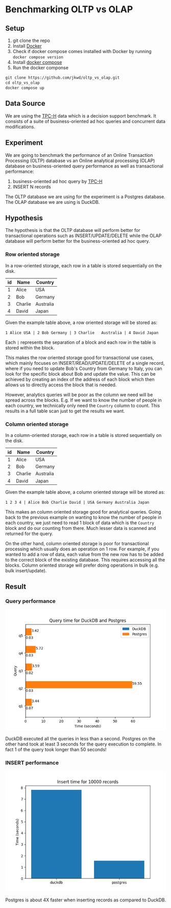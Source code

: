 # Benchmarking OLTP vs OLAP

## Setup
1. git clone the repo
2. Install [Docker](https://www.docker.com/get-started/)
3. Check if docker compose comes installed with Docker by running `docker compose version`
4. Install [docker compose](https://docs.docker.com/compose/install/)
5. Run the docker componse

```
git clone https://github.com/jkwd/oltp_vs_olap.git
cd oltp_vs_olap
docker compose up
```

## Data Source
We are using the [TPC-H](https://www.tpc.org/tpch/) data which is a decision support benchmark. It consists of a suite of business-oriented ad hoc queries and concurrent data modifications.

## Experiment
We are going to benchmark the performance of an Online Transaction Processing (OLTP) database vs an Online analytical processing (OLAP) database on business-oriented query performance as well as transactional performance:
1. business-oriented ad hoc query by [TPC-H](https://docs.starrocks.io/docs/benchmarking/TPC-H_Benchmarking/#5-query-sql-and-create-table-statements)
2. INSERT N records

The OLTP database we are using for the experiment is a Postgres database. The OLAP database we are using is DuckDB.

## Hypothesis
The hypothesis is that the OLTP database will perform better for transactional operations such as INSERT/UPDATE/DELETE while the OLAP database will perform better for the business-oriented ad hoc query.

### Row oriented storage
In a row-oriented storage, each row in a table is stored sequentially on the disk.

| id | Name | Country |
| -- | ---- | ------- |
| 1 | Alice | USA |
| 2 | Bob | Germany |
| 3 | Charlie | Australia |
| 4 | David | Japan |

Given the example table above, a row oriented storage will be stored as:

`1 Alice USA | 2 Bob Germany | 3 Charlie   Australia | 4 David Japan`

Each `|` represents the separation of a block and each row in the table is stored within the block.

This makes the row oriented storage good for transactional use cases, which mainly focuses on INSERT/READ/UPDATE/DELETE of a single record, where if you need to update Bob's Country from Germany to Italy, you can look for the specific block about Bob and update the value. This can be achieved by creating an index of the address of each block which then allows us to directly access the block that is needed.

However, analytics queries will be poor as the column we need will be spread across the blocks.
E.g. If we want to know the number of people in each country, we technically only need the `Country` column to count. This results in a full table scan just to get the results we want.

### Column oriented storage
In a column-oriented storage, each row in a table is stored sequentially on the disk.

| id | Name | Country |
| -- | ---- | ------- |
| 1 | Alice | USA |
| 2 | Bob | Germany |
| 3 | Charlie | Australia |
| 4 | David | Japan |

Given the example table above, a column oriented storage will be stored as:

`1 2 3 4 | Alice Bob Charlie David | USA Germany Australia Japan`

This makes an column oriented storage good for analytical queries. Going back to the previous example on wanting to know the number of people in each country, we just need to read 1 block of data which is the `Country` block and do our counting from there. Much lesser data is scanned and returned for the query.

On the other hand, column oriented storage is poor for transactional processing which usually does an operation on 1 row. For example, if you wanted to add a row of data, each value from the new row has to be added to the correct block of the existing database. This requires accessing all the blocks. Column oriented storage will prefer doing operations in bulk (e.g. bulk insert/update).

## Result
### Query performance
![](./img/query_time.png)

DuckDB executed all the queries in less than a second. Postgres on the other hand took at least 3 seconds for the query execution to complete. In fact 1 of the query took longer than 50 seconds!

### INSERT performance
![](./img/insert_time.png)

Postgres is about 4X faster when inserting records as compared to DuckDB.